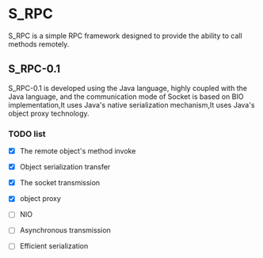 # S_RPC

S_RPC is a simple RPC framework designed to provide the ability to call methods remotely.

## S_RPC-0.1

S_RPC-0.1 is developed using the Java language, highly coupled with the Java language, and the communication mode of Socket is based on BIO implementation,It uses Java's native serialization mechanism,It uses Java's object proxy technology.

### TODO list

- [x] The remote object's method invoke
- [x] Object serialization transfer
- [x] The socket transmission
- [x] object proxy
- [ ] NIO
- [ ] Asynchronous transmission
- [ ] Efficient serialization

